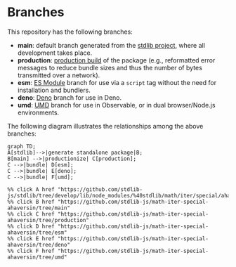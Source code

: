 <!--

@license Apache-2.0

Copyright (c) 2022 The Stdlib Authors.

Licensed under the Apache License, Version 2.0 (the "License");
you may not use this file except in compliance with the License.
You may obtain a copy of the License at

    http://www.apache.org/licenses/LICENSE-2.0

Unless required by applicable law or agreed to in writing, software
distributed under the License is distributed on an "AS IS" BASIS,
WITHOUT WARRANTIES OR CONDITIONS OF ANY KIND, either express or implied.
See the License for the specific language governing permissions and
limitations under the License.

-->

# Branches

This repository has the following branches:

-   **main**: default branch generated from the [stdlib project][stdlib-url], where all development takes place.
-   **production**: [production build][production-url] of the package (e.g., reformatted error messages to reduce bundle sizes and thus the number of bytes transmitted over a network).
-   **esm**: [ES Module][esm-url] branch for use via a `script` tag without the need for installation and bundlers.
-   **deno**: [Deno][deno-url] branch for use in Deno.
-   **umd**: [UMD][umd-url] branch for use in Observable, or in dual browser/Node.js environments.

The following diagram illustrates the relationships among the above branches:

```mermaid
graph TD;
A[stdlib]-->|generate standalone package|B;
B[main] -->|productionize| C[production];
C -->|bundle| D[esm];
C -->|bundle| E[deno];
C -->|bundle| F[umd];

%% click A href "https://github.com/stdlib-js/stdlib/tree/develop/lib/node_modules/%40stdlib/math/iter/special/ahaversin"
%% click B href "https://github.com/stdlib-js/math-iter-special-ahaversin/tree/main"
%% click C href "https://github.com/stdlib-js/math-iter-special-ahaversin/tree/production"
%% click D href "https://github.com/stdlib-js/math-iter-special-ahaversin/tree/esm"
%% click E href "https://github.com/stdlib-js/math-iter-special-ahaversin/tree/deno"
%% click F href "https://github.com/stdlib-js/math-iter-special-ahaversin/tree/umd"
```

[stdlib-url]: https://github.com/stdlib-js/stdlib/tree/develop/lib/node_modules/%40stdlib/math/iter/special/ahaversin
[production-url]: https://github.com/stdlib-js/math-iter-special-ahaversin/tree/production
[deno-url]: https://github.com/stdlib-js/math-iter-special-ahaversin/tree/deno
[umd-url]: https://github.com/stdlib-js/math-iter-special-ahaversin/tree/umd
[esm-url]: https://github.com/stdlib-js/math-iter-special-ahaversin/tree/esm